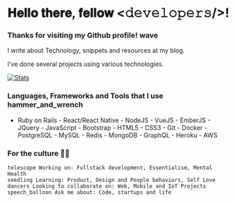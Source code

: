 
# 𝐇𝐞𝐥𝐥𝐨 𝐭𝐡𝐞𝐫𝐞, 𝐟𝐞𝐥𝐥𝐨𝐰 <𝚍𝚎𝚟𝚎𝚕𝚘𝚙𝚎𝚛𝚜/>!

### Thanks for visiting my Github profile! wave

I write about Technology, snippets and resources at my blog.

I've done several projects using various technologies.

[![Stats](https://github-readme-streak-stats.herokuapp.com?user=igoracportela&theme=dark)](#)

### Languages, Frameworks and Tools that I use hammer_and_wrench
- Ruby on Rails - React/React Native - NodeJS - VueJS - EmberJS - JQuery - JavaScript - Bootstrap - HTML5 - CSS3 - Git - Docker - PostgreSQL - MySQL - Redis - MongoDB - GraphQL - Heroku - AWS

### For the culture 💪🏽

    telescope Working on: Fullstack development, Essentialism, Mental Health
    seedling Learning: Product, Design and People behaviors, Self Love
    dancers Looking to collaborate on: Web, Mobile and IoT Projects
    speech_balloon Ask me about: Code, startups and life
    


